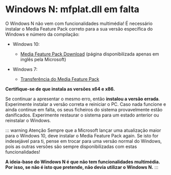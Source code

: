# Windows N: mfplat.dll em falta

O Windows N não vem com funcionalidades multimédia! É necessário instalar o Media Feature Pack correto para a sua versão específica do Windows e número da compilação:

* Windows 10:
  * [Media Feature Pack Download](https://www.microsoft.com/en-us/software-download/mediafeaturepack) (página disponibilizada apenas em inglês pela Microsoft)

* Windows 7:
  * [Transferência do Media Feature Pack](https://www.microsoft.com/download/details.aspx?id=16546)

**Certifique-se de que instala as versões x64 e x86.**

Se continuar a apresentar o mesmo erro, então **instalou a versão errada**. Experimente instalar a versão correta e reiniciar o PC. Caso nada funcione e ainda continue em falta, os seus ficheiros do sistema provavelmente estão danificados. Experimente restaurar o sistema para um estado anterior ou reinstalar o Windows.

::: warning
Atenção Sempre que a Microsoft lançar uma atualização maior para o Windows 10, deve instalar o Media Feature Pack again. Se isto for indesejável para ti, pense em trocar para uma versão normal do Windows, pois as outras versões são sempre disponibilizadas com estas funcionalidades!

**A ideia-base do Windows N é que não tem funcionalidades multimédia. Por isso, se não é isto que pretende, não devia utilizar o Windows N.**
:::